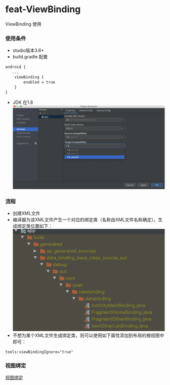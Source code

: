 # feat-ViewBinding
ViewBinding 使用

### 使用条件
- studio版本3.6+
- build.gradle 配置
~~~
android {
   ...
    viewBinding {
        enabled = true
    }
}
~~~
- JDK 在1.8
![JDK](https://github.com/0119zp/feat-ViewBinding/blob/master/JDK%E8%AE%BE%E7%BD%AE.png)

### 流程
- 创建XML文件
- 编译器为该XML文件产生一个对应的绑定类（名称由XML文件名称确定）。生成绑定类位置如下：
![绑定类位置](https://github.com/0119zp/feat-ViewBinding/blob/master/%E7%BB%91%E5%AE%9A%E7%B1%BB%E4%BD%8D%E7%BD%AE.png)
- 不想为某个XML文件生成绑定类，则可以使用如下属性添加到布局的根视图中即可：
~~~
tools:viewBindingIgnore="true"
~~~

### 视图绑定
[视图绑定](https://developer.android.google.cn/topic/libraries/view-binding)

